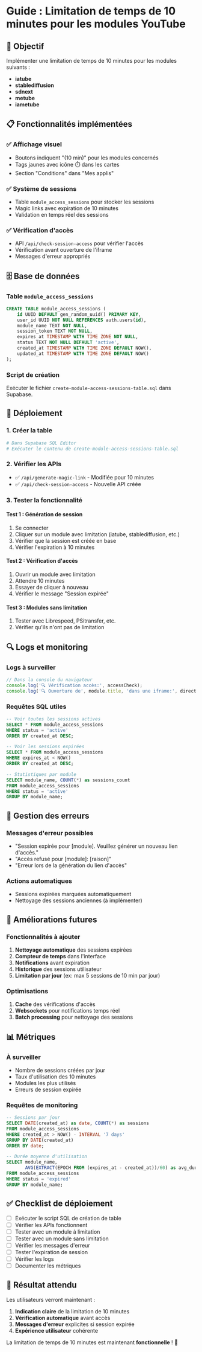 # Guide : Limitation de temps de 10 minutes pour les modules YouTube

## 🎯 Objectif

Implémenter une limitation de temps de 10 minutes pour les modules suivants :
- **iatube**
- **stablediffusion** 
- **sdnext**
- **metube**
- **iametube**

## 📋 Fonctionnalités implémentées

### ✅ **Affichage visuel**
- Boutons indiquent "(10 min)" pour les modules concernés
- Tags jaunes avec icône ⏱️ dans les cartes
- Section "Conditions" dans "Mes applis"

### ✅ **Système de sessions**
- Table `module_access_sessions` pour stocker les sessions
- Magic links avec expiration de 10 minutes
- Validation en temps réel des sessions

### ✅ **Vérification d'accès**
- API `/api/check-session-access` pour vérifier l'accès
- Vérification avant ouverture de l'iframe
- Messages d'erreur appropriés

## 🗄️ Base de données

### Table `module_access_sessions`
```sql
CREATE TABLE module_access_sessions (
    id UUID DEFAULT gen_random_uuid() PRIMARY KEY,
    user_id UUID NOT NULL REFERENCES auth.users(id),
    module_name TEXT NOT NULL,
    session_token TEXT NOT NULL,
    expires_at TIMESTAMP WITH TIME ZONE NOT NULL,
    status TEXT NOT NULL DEFAULT 'active',
    created_at TIMESTAMP WITH TIME ZONE DEFAULT NOW(),
    updated_at TIMESTAMP WITH TIME ZONE DEFAULT NOW()
);
```

### Script de création
Exécuter le fichier `create-module-access-sessions-table.sql` dans Supabase.

## 🔧 Déploiement

### 1. **Créer la table**
```bash
# Dans Supabase SQL Editor
# Exécuter le contenu de create-module-access-sessions-table.sql
```

### 2. **Vérifier les APIs**
- ✅ `/api/generate-magic-link` - Modifiée pour 10 minutes
- ✅ `/api/check-session-access` - Nouvelle API créée

### 3. **Tester la fonctionnalité**

#### Test 1 : Génération de session
1. Se connecter
2. Cliquer sur un module avec limitation (iatube, stablediffusion, etc.)
3. Vérifier que la session est créée en base
4. Vérifier l'expiration à 10 minutes

#### Test 2 : Vérification d'accès
1. Ouvrir un module avec limitation
2. Attendre 10 minutes
3. Essayer de cliquer à nouveau
4. Vérifier le message "Session expirée"

#### Test 3 : Modules sans limitation
1. Tester avec Librespeed, PSitransfer, etc.
2. Vérifier qu'ils n'ont pas de limitation

## 🔍 Logs et monitoring

### Logs à surveiller
```javascript
// Dans la console du navigateur
console.log('🔍 Vérification accès:', accessCheck);
console.log('🔍 Ouverture de', module.title, 'dans une iframe:', directUrl);
```

### Requêtes SQL utiles
```sql
-- Voir toutes les sessions actives
SELECT * FROM module_access_sessions 
WHERE status = 'active' 
ORDER BY created_at DESC;

-- Voir les sessions expirées
SELECT * FROM module_access_sessions 
WHERE expires_at < NOW() 
ORDER BY created_at DESC;

-- Statistiques par module
SELECT module_name, COUNT(*) as sessions_count
FROM module_access_sessions 
WHERE status = 'active'
GROUP BY module_name;
```

## 🚨 Gestion des erreurs

### Messages d'erreur possibles
- "Session expirée pour [module]. Veuillez générer un nouveau lien d'accès."
- "Accès refusé pour [module]: [raison]"
- "Erreur lors de la génération du lien d'accès"

### Actions automatiques
- Sessions expirées marquées automatiquement
- Nettoyage des sessions anciennes (à implémenter)

## 🔄 Améliorations futures

### Fonctionnalités à ajouter
1. **Nettoyage automatique** des sessions expirées
2. **Compteur de temps** dans l'interface
3. **Notifications** avant expiration
4. **Historique** des sessions utilisateur
5. **Limitation par jour** (ex: max 5 sessions de 10 min par jour)

### Optimisations
1. **Cache** des vérifications d'accès
2. **Websockets** pour notifications temps réel
3. **Batch processing** pour nettoyage des sessions

## 📊 Métriques

### À surveiller
- Nombre de sessions créées par jour
- Taux d'utilisation des 10 minutes
- Modules les plus utilisés
- Erreurs de session expirée

### Requêtes de monitoring
```sql
-- Sessions par jour
SELECT DATE(created_at) as date, COUNT(*) as sessions
FROM module_access_sessions 
WHERE created_at > NOW() - INTERVAL '7 days'
GROUP BY DATE(created_at)
ORDER BY date;

-- Durée moyenne d'utilisation
SELECT module_name, 
       AVG(EXTRACT(EPOCH FROM (expires_at - created_at))/60) as avg_duration_minutes
FROM module_access_sessions 
WHERE status = 'expired'
GROUP BY module_name;
```

## ✅ Checklist de déploiement

- [ ] Exécuter le script SQL de création de table
- [ ] Vérifier les APIs fonctionnent
- [ ] Tester avec un module à limitation
- [ ] Tester avec un module sans limitation
- [ ] Vérifier les messages d'erreur
- [ ] Tester l'expiration de session
- [ ] Vérifier les logs
- [ ] Documenter les métriques

## 🎉 Résultat attendu

Les utilisateurs verront maintenant :
1. **Indication claire** de la limitation de 10 minutes
2. **Vérification automatique** avant accès
3. **Messages d'erreur** explicites si session expirée
4. **Expérience utilisateur** cohérente

La limitation de temps de 10 minutes est maintenant **fonctionnelle** ! 🚀 